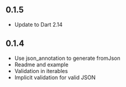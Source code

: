 ## 0.1.5

* Update to Dart 2.14 

## 0.1.4

* Use json_annotation to generate fromJson
* Readme and example
* Validation in iterables
* Implicit validation for valid JSON
